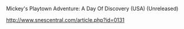 Mickey's Playtown Adventure: A Day Of Discovery (USA) (Unreleased)

http://www.snescentral.com/article.php?id=0131
